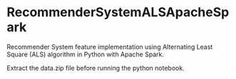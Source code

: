 # RecommenderSystemALSApacheSpark
Recommender System feature implementation using Alternating Least Square (ALS) algorithm in Python with Apache Spark.

Extract the data.zip file before running the python notebook.
